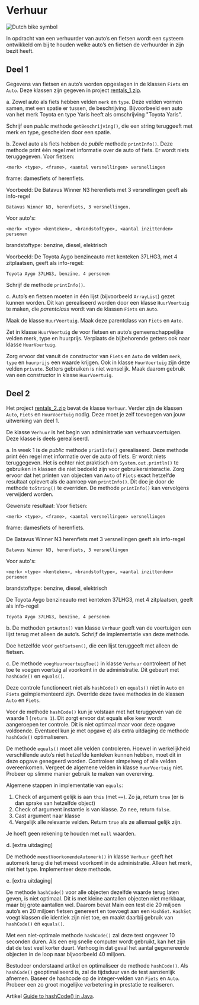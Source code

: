 # Verhuur

![Dutch bike symbol](images/dutch_bike_symbol.png)

In opdracht van een verhuurder van auto’s en fietsen wordt een systeem ontwikkeld om bij te houden welke auto’s en fietsen de verhuurder in zijn bezit heeft.

## Deel 1

Gegevens van fietsen en auto’s worden opgeslagen in de klassen `Fiets` en `Auto`. Deze klassen zijn gegeven in project <a href="../../projects/rentals_1.zip">rentals_1.zip</a>.

a. Zowel auto als fiets hebben velden `merk` en `type`.
Deze velden vormen samen, met een spatie er tussen, de beschrijving. Bijvoorbeeld een auto van het merk Toyota en type Yaris heeft als omschrijving "Toyota Yaris".

Schrijf een *public* methode `getBeschrijving()`, die een string teruggeeft met merk en type, gescheiden door een spatie.

b. Zowel auto als fiets hebben de *public* methode `printInfo()`. Deze methode print één regel met informatie over de auto of fiets. Er wordt niets teruggegeven.
Voor fietsen:

```text
<merk> <type>, <frame>, <aantal versnellingen> versnellingen
```
frame: damesfiets of herenfiets.

Voorbeeld: De Batavus Winner N3 herenfiets met 3 versnellingen geeft als info-regel

```text
Batavus Winner N3, herenfiets, 3 versnellingen.
```
Voor auto's:

```text
<merk> <type> <kenteken>, <brandstoftype>, <aantal inzittenden> personen
```

brandstoftype: benzine, diesel, elektrisch

Voorbeeld: De Toyota Aygo benzineauto met kenteken 37LHG3, met 4 zitplaatsen, geeft als info-regel:

```text
Toyota Aygo 37LHG3, benzine, 4 personen
```

Schrijf de methode `printInfo()`.

c. Auto’s en fietsen moeten in één lijst (bijvoorbeeld `ArrayList`) gezet kunnen worden. Dit kan gerealiseerd worden door een klasse `HuurVoertuig` te maken, die *parentclass* wordt van de klassen `Fiets` en `Auto`.

Maak de klasse `HuurVoertuig`. Maak deze parentclass van `Fiets` en `Auto`.

Zet in klasse `HuurVoertuig` de voor fietsen en auto’s gemeenschappelijke velden merk, type en huurprijs. Verplaats de bijbehorende getters ook naar klasse `HuurVoertuig`.

Zorg ervoor dat vanuit de constructor van `Fiets` en `Auto` de velden `merk`, `type` en `huurprijs` een waarde krijgen. Ook in klasse `HuurVoertuig`  zijn deze velden `private`. Setters gebruiken is niet wenselijk. Maak daarom gebruik van een constructor in klasse `HuurVoertuig`.

## Deel 2

Het project <a href="../../projects/rentals_2.zip">rentals_2.zip</a> bevat de klasse `Verhuur`. Verder zijn de klassen `Auto`, `Fiets` en `HuurVoertuig` nodig. Deze moet je zelf toevoegen van jouw uitwerking van deel 1.

De klasse `Verhuur` is het begin van administratie van verhuurvoertuigen. Deze klasse is deels gerealiseerd.

a. In week 1 is de *public* methode `printInfo()` gerealiseerd. Deze methode print één regel met informatie over de auto of fiets. Er wordt niets teruggegeven.
Het is echter niet praktisch om `System.out.println()` te gebruiken in klassen die niet bedoeld zijn voor gebruikersinteractie.
Zorg ervoor dat het printen van objecten van `Auto` of `Fiets` exact hetzelfde resultaat oplevert als de aanroep van `printInfo()`. Dit doe je door de methode `toString()` te overriden. De methode `printInfo()` kan vervolgens verwijderd worden.

Gewenste resultaat:
Voor fietsen:

```text
<merk> <type>, <frame>, <aantal versnellingen> versnellingen
```

frame: damesfiets of herenfiets.

De Batavus Winner N3 herenfiets met 3 versnellingen geeft als info-regel

```text
Batavus Winner N3, herenfiets, 3 versnellingen
```

Voor auto's:

```text
<merk> <type> <kenteken>, <brandstoftype>, <aantal inzittenden> personen
```

brandstoftype: benzine, diesel, elektrisch

De Toyota Aygo benzineauto met kenteken 37LHG3, met 4 zitplaatsen, geeft als info-regel

```text
Toyota Aygo 37LHG3, benzine, 4 personen
```

b. De methoden `getAutos()` van klasse `Verhuur` geeft van de voertuigen een lijst terug met alleen de auto’s. Schrijf de implementatie van deze methode.

Doe hetzelfde voor `getFietsen()`, die een lijst teruggeeft met alleen de fietsen.

c. De methode `voegHuurvoertuigToe()` in klasse `Verhuur` controleert of het toe te voegen voertuig al voorkomt in de administratie. Dit gebeurt met `hashCode()` en `equals()`.

Deze controle functioneert niet als `hashCode()` en `equals()` niet in `Auto` en `Fiets` geïmplementeerd zijn. Override deze twee methodes in de klassen `Auto` en `Fiets`.

Voor de methode `hashCode()` kun je volstaan met het teruggeven van de waarde 1 (`return 1`). Dit zorgt ervoor dat equals elke keer wordt aangeroepen ter controle. Dit is niet optimaal maar voor deze opgave voldoende. Eventueel kun je met opgave e) als extra uitdaging de methode `hashCode()` optimaliseren.

De methode `equals()` moet alle velden controleren. Hoewel in werkelijkheid verschillende auto’s niet hetzelfde kenteken kunnen hebben, moet dit in deze opgave genegeerd worden. Controleer simpelweg of alle velden overeenkomen. Vergeet de algemene velden in klasse `HuurVoertuig` niet. Probeer op slimme manier gebruik te maken van overerving.

Algemene stappen in implementatie van `equals`:

1. Check of argument gelijk is aan `this` (met `==`). Zo ja, return `true` (er is dan sprake van hetzelfde object)
2. Check of argument instantie is van klasse. Zo nee, return `false`.
3. Cast argument naar klasse
4. Vergelijk alle relevante velden. Return `true` als ze allemaal gelijk zijn.

Je hoeft geen rekening te houden met `null` waarden.

d. [extra uitdaging]

De methode `meestVoorkomendeAutomerk()` in klasse `Verhuur` geeft het automerk terug die het meest voorkomt in de administratie. Alleen het merk, niet het type. Implementeer deze methode.

e. [extra uitdaging]

De methode `hashCode()` voor alle objecten dezelfde waarde terug laten geven, is niet optimaal. Dit is met kleine aantallen objecten niet merkbaar, maar bij grote aantallen wel. Daarom bevat Main een test die 20 miljoen auto’s en 20 miljoen fietsen genereert en toevoegt aan een `HashSet`. `HashSet` voegt klassen die identiek zijn niet toe, en maakt daarbij gebruik van `hashCode()` en `equals()`.

Met een niet-optimale methode `hashCode()` zal deze test ongeveer 10 seconden duren. Als een erg snelle computer wordt gebruikt, kan het zijn dat de test veel korter duurt. Verhoog in dat geval het aantal gegenereerde objecten in de loop naar bijvoorbeeld 40 miljoen.

Bestudeer onderstaand artikel en optimaliseer de methode `hashCode()`.
Als `hashCode()` geoptimaliseerd is, zal de tijdsduur van de test aanzienlijk afnemen. Baseer de hashcode op de integer-velden van `Fiets` en `Auto`. Probeer een zo groot mogelijke verbetering in prestatie te realiseren.

Artikel [Guide to hashCode() in Java](https://www.baeldung.com/java-hashcode).

<!--
## Deel 3

Deze opdracht is een vervolg van week 2. Daarom kan deze opdracht pas gedaan worden als je voor week 1 een voldoende score hebt behaald.

Het project <a href="../../projects/rentals_3.zip">rentals_3.zip</a> bevat de klassw `Verhuur`. Verder zijn de klassen `Auto`, `Fiets` en `HuurVoertuig` nodig. Deze moet je zelf toevoegen van jouw uitwerking van deel 2.

In deel 1 heb je ook met een klasse `Verhuur` gewerkt. Gebruik voor deze opgave de meegeleverde klasse `Verhuur`.

De klasse Main bevat code om de klassen te testen, voor elke opgaven. Deze is voor eigen gebruik, voor CodeGrade lever je de klassen Fiets, Auto, Voertuig, HuurVoertuig, HuurFiets, HuurAuto en Verhuur in. Eventueel ook VoertuigSorterBeschrijving in het geval opgave d ingeleverd wordt.


a. Om de klassen van voertuigen flexibeler te maken, kan gewerkt worden met algemene voertuig-klassen die geen code voor verhuur bevatten. Een interface kan gebruikt worden om huurvoertuig-klassen te maken.
Maak de klassen `Fiets` en `Auto` algemeen, zonder code voor huurvoertuigen.
Hiervoor moeten de volgende stappen worden uitgevoerd:

1. Hernoem de klasse `HuurVoertuig` naar `Voertuig`.
2. Geef de klassen `Auto` en `Fiets` als parent class `Voertuig` in plaats van `HuurVoertuig`.
2. Maak de klasse `Voertuig` *abstract*.
3. Vervang het veld `huurprijs` door een veld met naam `aanschafprijs`. Omdat aanschafprijzen grotere bedragen zijn, is een `float` niet nodig en wordt het datatype `int` gebruikt. Vergeet de getter niet aan tepassen.

b. Maak klassen voor huurvoertuigen door het generieke voertuig als parent class te gebruiken en een *interface* `HuurVoertuig` te implementeren.
Hiervoor moeten de volgende stappen worden uitgevoerd:
1. Maak een interface `HuurVoertuig` met één abstracte methode: `float berekenHuurprijs()`
2. Maak een klasse `HuurAuto`, die de interface `HuurVoertuig` implementeert, en met parentclass `Auto`.
Doe hetzelfde met `HuurFiets`, met parentclass `Fiets`.

De methode `berekenHuurprijs()` geeft de huurprijs terug, die als volgt wordt berekend:

Auto: aanschafprijs / 700 + 15.
Fiets: aanschafprijs / 180 + 5.

c. De klasse `Verhuur` heeft een methode `voegHuurvoertuigToe` om een voertuig toe te voegen. Het gebruikte argument is `Voertuig`. Daardoor kunnen er zowel reguliere voortuigen (`Auto`/`Fiets`) als huurvoertuigen (`HuurAuto`/`HuurFiets`) worden meegegeven. De methode bevat al een controle op identieke voortuigen, waardoor geen voertuigen dubbel worden toegevoegd. Breid de controle uit met een controle die er voor zorgt dat er alleen huurvoertuigen (objecten van een klasse die de interface `HuurVoertuig` implementeren) worden toegevoegd. Geef `false` terug als het niet om een huurvoertuig gaat.

d. De methode `sorterenAanschafprijs()` van `Verhuur` zorgt ervoor dat de lijst huurvoertuigen gesorteerd wordt op aanschafprijs (van laag naar hoog).
De implementatie van deze methode is al aanwezig. Uncomment de regel code om de methode te kunnen gebruiken.
Het sorteren van klassen met de methode `Collections.sort()`, die wordt aangeroepen vanuit `sorterenAanschafprijs()`, is mogelijk als de klassen in de lijst de interface `Comparable` implementeren.
Laat de klasse `Voertuig` de interface `Comparable<Voertuig>` implementeren (het stuk met de `<` en `>` hoort er ook bij).
Deze interface vereist dat de methode `public int compareTo(Voertuig voertuig)` geïmplementeerd wordt. Deze methode vergelijkt twee objecten met elkaar. Door een bepaalde waarde terug te geven, wordt aangegeven op welke volgorde de objecten in de sortering moeten komen. Afhankelijk daarvan bepaalt `Collections.sort()` de volgorde.
De exacte waarde is niet van belang. Het gaat om het positief of negatief zijn van de waarde. Bij een positieve waarde is het object ‘groter’ dan het object waarmee vergeleken wordt. Bij een negatieve waarde is het andersom.

e. [extra uitdaging]
De methode `sorterenBeschrijving()` sorteert de voertuigen op beschrijving, methode `getBeschrijving()`. Echter, voertuigen met dezelfde beschrijving (merk+type identiek) worden onderling gesorteerd op aanschafprijs.
Met behulp van de interface `Comparable` kan maar één sortering geïmplementeerd worden. Dit is al gebeurd in opgave d.
Er is echter nog een andere methode om te sorteren, die meer flexibiliteit biedt: De sort-methode van `ArrayList`. Deze methode krijgt als argument een instantie van een klasse die de interface `Comparator` implementeert.
Ook `Comparator` heeft één methode: `compare`, die een integer teruggeeft. Deze return-waarde werkt op dezelfde manier als bij `compareTo` van `Comparable` (zie vorige opgave).
De implementatie van deze methode is al aanwezig. Uncomment de regels code om de methode te kunnen gebruiken.
Maak de klasse `VoertuigSorterBeschrijving`, die nodig is voor het sorteren. De klasse moet de interface `Comparator<Voertuig>` implementeren en de methode `public int compare(Voertuig t1, Voertuig t2)`.

f. [extra uitdaging]
De methode `sorterenBeschrijvingFietsAuto()` sorteert de voertuigen opdezelfde manier als de methode `sorterenBeschrijving()`, met als verschil dat in de resultaten éérst de fietsen worden gesorteerd, en dan de auto’s. De volgorde is: alle fietsen gesorteerd op beschrijving (en prijs bij dezelfde beschrijving), en vervolgens alle auto’s gesorteerd op beschrijving (en prijs bij dezelfde beschrijving).
Implementeer `sorterenBeschrijvingFietsAuto()`. Maak gebruik van een innerclass (zie pagina 512 boek Programmeren in Java met BlueJ) of anonieme klasse.
Tip: Door slim gebruik te maken van overerving van de klasse VoertuigSorterBeschrijving kan de hoeveelheid code tot een minimum beperkt worden.
-->